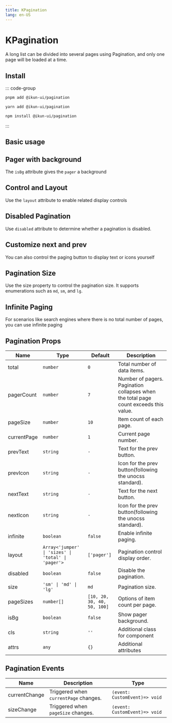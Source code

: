 ```yaml
---
title: KPagination
lang: en-US
---
```


# KPagination

A long list can be divided into several pages using Pagination, and only one page will be loaded at a time.

## Install

::: code-group

```bash [pnpm]
pnpm add @ikun-ui/pagination
```

```bash [yarn]
yarn add @ikun-ui/pagination
```

```bash [npm]
npm install @ikun-ui/pagination
```

:::

## Basic usage

<demo src="pagination/basic.svelte"  github='Pagination'></demo>

## Pager with background

The `isBg` attribute gives the `pager` a background

<demo src="pagination/background.svelte"  github='Pagination'></demo>

## Control and Layout

Use the `layout` attribute to enable related display controls

<demo src="pagination/layout.svelte"  github='Pagination'></demo>

## Disabled Pagination

Use `disabled` attribute to determine whether a pagination is disabled.

<demo src="pagination/disabled.svelte"  github='Pagination'></demo>

## Customize next and prev

You can also control the paging button to display text or icons yourself

<demo src="pagination/next.svelte"  github='Pagination'></demo>

## Pagination Size

Use the size property to control the pagination size. It supports enumerations such as `md`, `sm`, and `lg`.

<demo src="pagination/size.svelte"  github='Pagination'></demo>

## Infinite Paging

For scenarios like search engines where there is no total number of pages,  
you can use infinite paging

<demo src="pagination/infinite.svelte"  github='Pagination'></demo>

## Pagination Props

| Name        | Type                                               | Default                     | Description                                                                          |
| ----------- | -------------------------------------------------- | --------------------------- | ------------------------------------------------------------------------------------ |
| total       | `number`                                           | `0`                         | Total number of data items.                                                          |
| pagerCount  | `number`                                           | `7`                         | Number of pagers. Pagination collapses when the total page count exceeds this value. |
| pageSize    | `number`                                           | `10`                        | Item count of each page.                                                             |
| currentPage | `number`                                           | `1`                         | Current page number.                                                                 |
| prevText    | `string`                                           | `-`                         | Text for the prev button.                                                            |
| prevIcon    | `string`                                           | `-`                         | Icon for the prev button(following the unocss standard).                             |
| nextText    | `string`                                           | `-`                         | Text for the next button.                                                            |
| nextIcon    | `string`                                           | `-`                         | Icon for the prev button(following the unocss standard).                             |
| infinite    | `boolean`                                          | `false`                     | Enable infinite paging.                                                              |
| layout      | `Array<'jumper' \| 'sizes' \| 'total' \| 'pager'>` | `['pager']`                 | Pagination control display order.                                                    |
| disabled    | `boolean`                                          | `false`                     | Disable the pagination.                                                              |
| size        | `'sm' \| 'md' \| 'lg'`                             | `md`                        | Pagination size.                                                                     |
| pageSizes   | `number[]`                                         | `[10, 20, 30, 40, 50, 100]` | Options of item count per page.                                                      |
| isBg        | `boolean`                                          | `false`                     | Show pager background.                                                               |
| cls         | `string`                                           | `''`                        | Additional class for component                                                       |
| attrs       | `any`                                              | `{}`                        | Additional attributes                                                                |

## Pagination Events

| Name          | Description                           | Type                          |
| ------------- | ------------------------------------- | ----------------------------- |
| currentChange | Triggered when `currentPage` changes. | `(event: CustomEvent)=> void` |
| sizeChange    | Triggered when `pageSize` changes.    | `(event: CustomEvent)=> void` |
